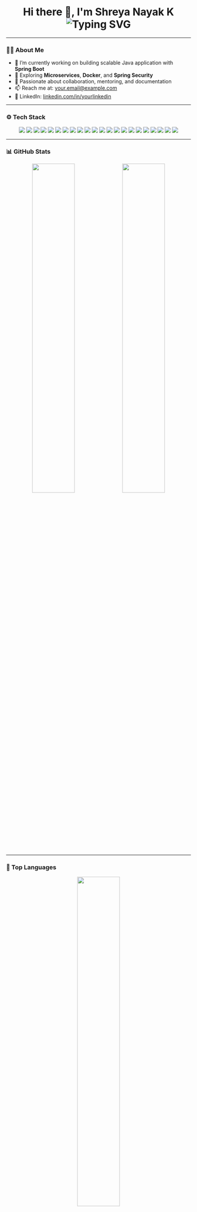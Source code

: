 <h1 align="center">
  Hi there 👋, I'm Shreya Nayak K
  <br />
  <img src="https://readme-typing-svg.demolab.com?font=Fira+Code&size=24&duration=2000&pause=1000&color=36BCF7&center=true&vCenter=true&width=435&lines=Java+Backend+Developer;Spring+Boot+%7C+Hibernate+%7C+REST+APIs;Clean+Code+%7C+Agile+%7C+Team+Player" alt="Typing SVG" />
</h1>

---

### 🧑‍💻 About Me

- 🔭 I’m currently working on building scalable Java application with **Spring Boot**
- 🌱 Exploring **Microservices**, **Docker**, and **Spring Security**
- 🤝 Passionate about collaboration, mentoring, and documentation
- 📫 Reach me at: [your.email@example.com](mailto:shreyanayak.k0@gmail.com)
- 💼 LinkedIn: [linkedin.com/in/yourlinkedin](https://www.linkedin.com/in/shreya-nayak-k/)

---

### ⚙️ Tech Stack

<p align="center">
  <!-- Languages -->
  <img src="https://img.shields.io/badge/Java-ED8B00?style=for-the-badge&logo=java&logoColor=white"/>
  <img src="https://img.shields.io/badge/Python-3776AB?style=for-the-badge&logo=python&logoColor=white"/>
  <img src="https://img.shields.io/badge/JavaScript-F7DF1E?style=for-the-badge&logo=javascript&logoColor=black"/>
  <img src="https://img.shields.io/badge/HTML5-E34F26?style=for-the-badge&logo=html5&logoColor=white"/>
  <img src="https://img.shields.io/badge/CSS3-1572B6?style=for-the-badge&logo=css3&logoColor=white"/>

  <!-- Frameworks & Tools -->
  <img src="https://img.shields.io/badge/Spring_Boot-6DB33F?style=for-the-badge&logo=spring-boot&logoColor=white"/>
  <img src="https://img.shields.io/badge/Spring_MVC-6DB33F?style=for-the-badge&logo=spring&logoColor=white"/>
  <img src="https://img.shields.io/badge/Hibernate-59666C?style=for-the-badge&logo=hibernate&logoColor=white"/>
  <img src="https://img.shields.io/badge/Thymeleaf-005F0F?style=for-the-badge&logo=thymeleaf&logoColor=white"/>
  <img src="https://img.shields.io/badge/REST_API-FF6C37?style=for-the-badge&logo=postman&logoColor=white"/>
  <img src="https://img.shields.io/badge/Spring_Security-6DB33F?style=for-the-badge&logo=spring-security&logoColor=white"/>

  <!-- Dev Tools -->
  <img src="https://img.shields.io/badge/Postman-FF6C37?style=for-the-badge&logo=postman&logoColor=white"/>
  <img src="https://img.shields.io/badge/Git-F05032?style=for-the-badge&logo=git&logoColor=white"/>
  <img src="https://img.shields.io/badge/GitHub-181717?style=for-the-badge&logo=github&logoColor=white"/>
  <img src="https://img.shields.io/badge/GitLab-FC6D26?style=for-the-badge&logo=gitlab&logoColor=white"/>
  <img src="https://img.shields.io/badge/Docker-2496ED?style=for-the-badge&logo=docker&logoColor=white"/>
  <img src="https://img.shields.io/badge/Jira-0052CC?style=for-the-badge&logo=jira&logoColor=white"/>
  <img src="https://img.shields.io/badge/Jenkins-D24939?style=for-the-badge&logo=jenkins&logoColor=white"/>

  <!-- IDEs -->
  <img src="https://img.shields.io/badge/IntelliJ_IDEA-000000?style=for-the-badge&logo=intellij-idea&logoColor=white"/>
  <img src="https://img.shields.io/badge/VS_Code-007ACC?style=for-the-badge&logo=visual-studio-code&logoColor=white"/>

  <!-- Databases -->
  <img src="https://img.shields.io/badge/MySQL-4479A1?style=for-the-badge&logo=mysql&logoColor=white"/>
  <img src="https://img.shields.io/badge/PLSQL-F80000?style=for-the-badge&logo=oracle&logoColor=white"/>
</p>

---

### 📊 GitHub Stats

<p align="center">
  <img src="https://github-readme-stats.vercel.app/api?username=ShreyaNayak-k&show_icons=true&theme=react&hide_border=true" width="48%"/>
  <img src="https://github-readme-streak-stats.herokuapp.com/?user=ShreyaNayak-k&theme=react&hide_border=true" width="48%"/>
</p>

---

### 🌟 Top Languages

<p align="center">
  <img src="https://github-readme-stats.vercel.app/api/top-langs/?username=ShreyaNayak-k&layout=compact&theme=react&hide_border=true" width="48%" />
</p>

---

### 📈 Contribution Graph

<p align="center">
  <img src="https://github-readme-activity-graph.vercel.app/graph?username=ShreyaNayak-k&theme=react-dark&hide_border=true" />
</p>

---

### 🔗 Let's Connect

<p align="center">
  <a href="mailto:shreyanayak.k0@gmail.com">
    <img src="https://img.shields.io/badge/Gmail-D14836?style=for-the-badge&logo=gmail&logoColor=white" />
  </a>
  <a href="https://www.linkedin.com/in/shreya-nayak-k/" target="_blank">
    <img src="https://img.shields.io/badge/LinkedIn-0077B5?style=for-the-badge&logo=linkedin&logoColor=white" />
  </a>
  <a href="https://github.com/ShreyaNayak-k" target="_blank">
    <img src="https://img.shields.io/badge/GitHub-100000?style=for-the-badge&logo=github&logoColor=white" />
  </a>
</p>
